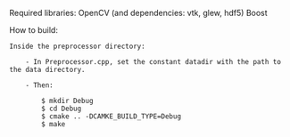 Required libraries:
    OpenCV (and dependencies: vtk, glew, hdf5)
    Boost

How to build:

    Inside the preprocessor directory:
        
        - In Preprocessor.cpp, set the constant datadir with the path to the data directory.

        - Then:

            $ mkdir Debug
            $ cd Debug
            $ cmake .. -DCAMKE_BUILD_TYPE=Debug
            $ make


